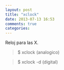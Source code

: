 ```yaml
---
layout: post
title: "xclock"
date: 2013-07-13 16:53
comments: true
categories: 
---
```

Reloj para las X.

>$ xclock (analogico)

>$ xclock -d (digital)

